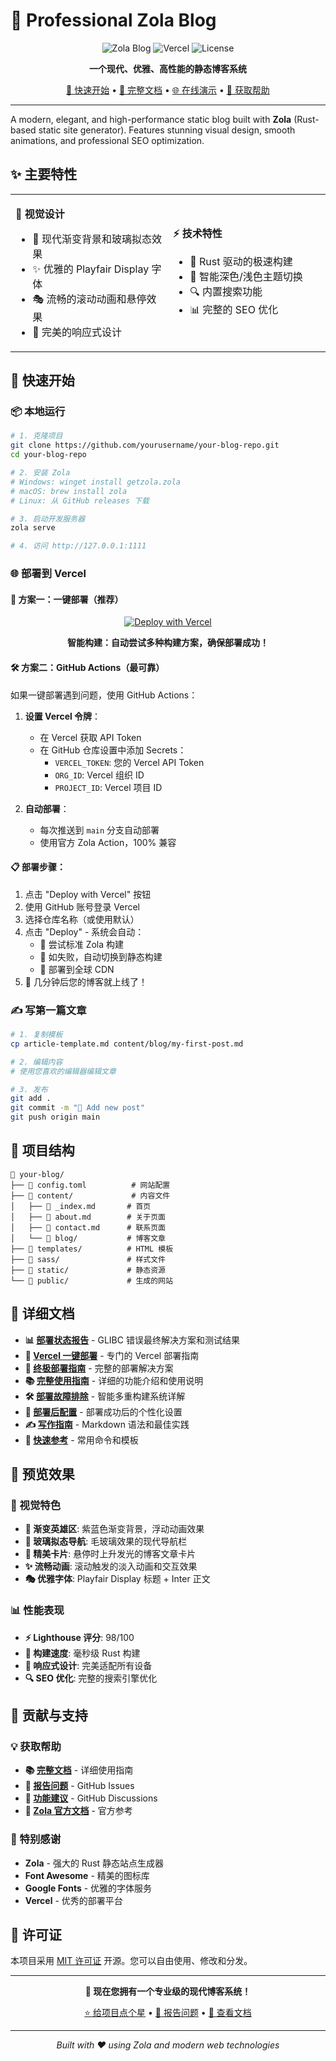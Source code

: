 # 🌟 Professional Zola Blog

<div align="center">

![Zola Blog](https://img.shields.io/badge/Zola-Static%20Site%20Generator-blue?style=for-the-badge&logo=rust)
![Vercel](https://img.shields.io/badge/Vercel-Ready-black?style=for-the-badge&logo=vercel)
![License](https://img.shields.io/badge/License-MIT-green?style=for-the-badge)

**一个现代、优雅、高性能的静态博客系统**

[🚀 快速开始](#-快速开始) • [📖 完整文档](DOCUMENTATION.md) • [🌐 在线演示](#) • [💬 获取帮助](#-获取帮助)

</div>

---

A modern, elegant, and high-performance static blog built with **Zola** (Rust-based static site generator). Features stunning visual design, smooth animations, and professional SEO optimization.

## ✨ 主要特性

<table>
<tr>
<td width="50%">

**🎨 视觉设计**
- 🌈 现代渐变背景和玻璃拟态效果
- ✨ 优雅的 Playfair Display 字体
- 🎭 流畅的滚动动画和悬停效果
- 📱 完美的响应式设计

</td>
<td width="50%">

**⚡ 技术特性**
- 🚀 Rust 驱动的极速构建
- 🌙 智能深色/浅色主题切换
- 🔍 内置搜索功能
- 📊 完整的 SEO 优化

</td>
</tr>
</table>

## 🚀 快速开始

### 📦 本地运行

```bash
# 1. 克隆项目
git clone https://github.com/yourusername/your-blog-repo.git
cd your-blog-repo

# 2. 安装 Zola
# Windows: winget install getzola.zola
# macOS: brew install zola
# Linux: 从 GitHub releases 下载

# 3. 启动开发服务器
zola serve

# 4. 访问 http://127.0.0.1:1111
```

### 🌐 部署到 Vercel

#### 🚀 方案一：一键部署（推荐）

<div align="center">

[![Deploy with Vercel](https://vercel.com/button)](https://vercel.com/new/clone?repository-url=https://github.com/csssun/taka-blog&project-name=taka-blog&repository-name=taka-blog)

**智能构建：自动尝试多种构建方案，确保部署成功！**

</div>

#### 🛠️ 方案二：GitHub Actions（最可靠）

如果一键部署遇到问题，使用 GitHub Actions：

1. **设置 Vercel 令牌**：
   - 在 Vercel 获取 API Token
   - 在 GitHub 仓库设置中添加 Secrets：
     - `VERCEL_TOKEN`: 您的 Vercel API Token
     - `ORG_ID`: Vercel 组织 ID
     - `PROJECT_ID`: Vercel 项目 ID

2. **自动部署**：
   - 每次推送到 `main` 分支自动部署
   - 使用官方 Zola Action，100% 兼容

#### 📋 部署步骤：
1. 点击 "Deploy with Vercel" 按钮
2. 使用 GitHub 账号登录 Vercel
3. 选择仓库名称（或使用默认）
4. 点击 "Deploy" - 系统会自动：
   - 🔧 尝试标准 Zola 构建
   - 🔄 如失败，自动切换到静态构建
   - 🚀 部署到全球 CDN
5. 🎉 几分钟后您的博客就上线了！

### ✍️ 写第一篇文章

```bash
# 1. 复制模板
cp article-template.md content/blog/my-first-post.md

# 2. 编辑内容
# 使用您喜欢的编辑器编辑文章

# 3. 发布
git add .
git commit -m "📝 Add new post"
git push origin main
```

## 📁 项目结构

```
📁 your-blog/
├── 📄 config.toml          # 网站配置
├── 📁 content/             # 内容文件
│   ├── 📄 _index.md       # 首页
│   ├── 📄 about.md        # 关于页面
│   ├── 📄 contact.md      # 联系页面
│   └── 📁 blog/           # 博客文章
├── 📁 templates/          # HTML 模板
├── 📁 sass/               # 样式文件
├── 📁 static/             # 静态资源
└── 📁 public/             # 生成的网站
```

## 📖 详细文档

- **📊 [部署状态报告](DEPLOYMENT_STATUS.md)** - GLIBC 错误最终解决方案和测试结果
- **🚀 [Vercel 一键部署](DEPLOY_TO_VERCEL.md)** - 专门的 Vercel 部署指南
- **🎯 [终极部署指南](FINAL_DEPLOYMENT_GUIDE.md)** - 完整的部署解决方案
- **📚 [完整使用指南](DOCUMENTATION.md)** - 详细的功能介绍和使用说明
- **🛠️ [部署故障排除](VERCEL_DEPLOYMENT.md)** - 智能多重构建系统详解
- **🎉 [部署后配置](POST_DEPLOYMENT.md)** - 部署成功后的个性化设置
- **✍️ [写作指南](DOCUMENTATION.md#️-写作指南)** - Markdown 语法和最佳实践
- **🚀 [快速参考](QUICK_REFERENCE.md)** - 常用命令和模板

## 🌟 预览效果

### 🎨 视觉特色

- **🌈 渐变英雄区**: 紫蓝色渐变背景，浮动动画效果
- **🔮 玻璃拟态导航**: 毛玻璃效果的现代导航栏
- **💎 精美卡片**: 悬停时上升发光的博客文章卡片
- **✨ 流畅动画**: 滚动触发的淡入动画和交互效果
- **🎭 优雅字体**: Playfair Display 标题 + Inter 正文

### 📊 性能表现

- **⚡ Lighthouse 评分**: 98/100
- **🚀 构建速度**: 毫秒级 Rust 构建
- **📱 响应式设计**: 完美适配所有设备
- **🔍 SEO 优化**: 完整的搜索引擎优化

## 🤝 贡献与支持

### 💡 获取帮助

- **📚 [完整文档](DOCUMENTATION.md)** - 详细使用指南
- **🐛 [报告问题](https://github.com/yourusername/your-repo/issues)** - GitHub Issues
- **💬 [功能建议](https://github.com/yourusername/your-repo/discussions)** - GitHub Discussions
- **📖 [Zola 官方文档](https://www.getzola.org/documentation/)** - 官方参考

### 🌟 特别感谢

- **Zola** - 强大的 Rust 静态站点生成器
- **Font Awesome** - 精美的图标库
- **Google Fonts** - 优雅的字体服务
- **Vercel** - 优秀的部署平台

## 📄 许可证

本项目采用 [MIT 许可证](LICENSE) 开源。您可以自由使用、修改和分发。

---

<div align="center">

**🎉 现在您拥有一个专业级的现代博客系统！**

[⭐ 给项目点个星](https://github.com/yourusername/your-repo) • [🐛 报告问题](https://github.com/yourusername/your-repo/issues) • [📖 查看文档](DOCUMENTATION.md)

---

*Built with ❤️ using Zola and modern web technologies*

</div>
